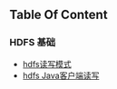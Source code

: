 ## Table Of Content


### HDFS 基础

- [hdfs读写模式](./read-write-mode.md)
- [hdfs Java客户端读写](./hdfs-java.md)